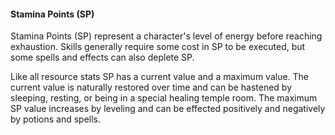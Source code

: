 #### Stamina Points (SP)
Stamina Points (SP) represent a character's level of energy before reaching
exhaustion. Skills generally require some cost in SP to be executed, but some
spells and effects can also deplete SP.

Like all resource stats SP has a current value and a maximum value. The current
value is naturally restored over time and can be hastened by sleeping, resting,
or being in a special healing temple room. The maximum SP value increases by
leveling and can be effected positively and negatively by potions and spells.
